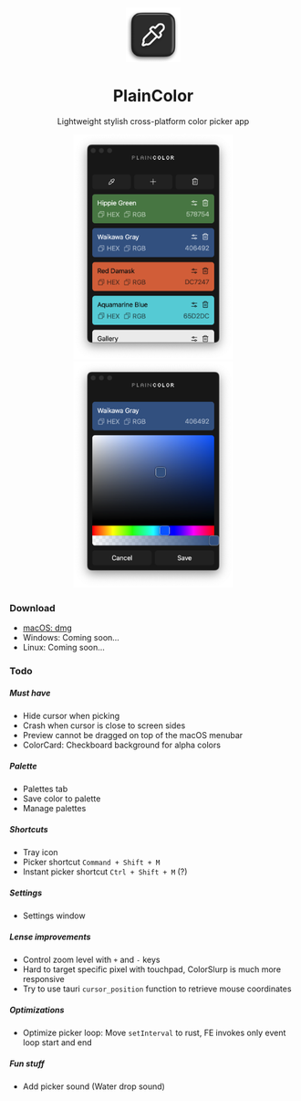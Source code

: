 <p align="center">
  <img src='/src-tauri/icons/128x128.png' height="96px" />
</p>
<h1 align="center">PlainColor</h1>
<p align="center">
  Lightweight stylish cross-platform color picker app
</p>
<p align="center">
  <img src='/screenshots/1.png' width="280px" />
  <img src='/screenshots/2.png' width="280px" />
</p>

### Download

- <a href="https://github.com/ModuleArt/plain-color/releases/download/v1.0.0/PlainColor_1.0.0_aarch64.dmg">macOS: dmg</a>
- Windows: Coming soon...
- Linux: Coming soon...

### Todo

##### Must have

- Hide cursor when picking
- Crash when cursor is close to screen sides
- Preview cannot be dragged on top of the macOS menubar
- ColorCard: Checkboard background for alpha colors

##### Palette

- Palettes tab
- Save color to palette
- Manage palettes

##### Shortcuts

- Tray icon
- Picker shortcut `Command + Shift + M`
- Instant picker shortcut `Ctrl + Shift + M` (?)

##### Settings

- Settings window

##### Lense improvements

- Control zoom level with `+` and `-` keys
- Hard to target specific pixel with touchpad, ColorSlurp is much more responsive
- Try to use tauri `cursor_position` function to retrieve mouse coordinates

##### Optimizations

- Optimize picker loop: Move `setInterval` to rust, FE invokes only event loop start and end

##### Fun stuff

- Add picker sound (Water drop sound)
